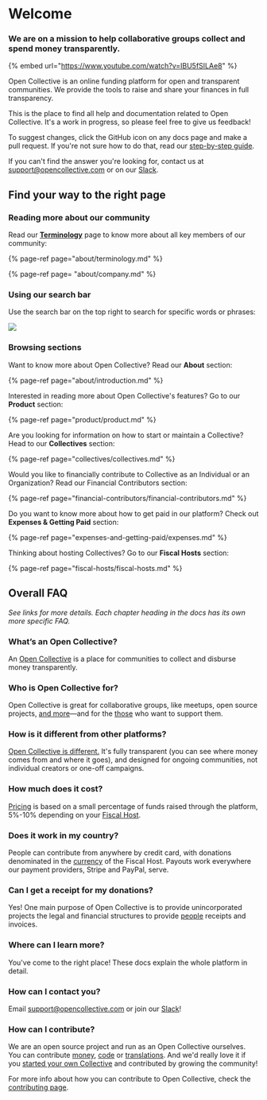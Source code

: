 # Welcome

### **We are on a mission to help collaborative groups collect and spend money transparently.**

{% embed url="https://www.youtube.com/watch?v=IBU5fSILAe8" %}


Open Collective is an online funding platform for open and transparent communities. We provide the tools to raise and share your finances in full transparency.

This is the place to find all help and documentation related to Open Collective. It's a work in progress, so please feel free to give us feedback!

To suggest changes, click the GitHub icon on any docs page and make a pull request. If you're not sure how to do that, read our [step-by-step guide](contributing/documentation/suggesting-changes.md).

If you can't find the answer you're looking for, contact us at [support@opencollective.com](mailto:support@opencollective.com) or on our [Slack](https://opencollective.slack.com).

## Find your way to the right page

### Reading more about our community

Read our [**Terminology**](about/terminology.md) page to know more about all key members of our community:

{% page-ref page="about/terminology.md" %}

{% page-ref page= "about/company.md" %}

### Using our search bar

Use the search bar on the top right to search for specific words or phrases:

![](.gitbook/assets/welcome-search-bar-2019-11-26.gif)

### Browsing sections

Want to know more about Open Collective? Read our **About** section:

{% page-ref page="about/introduction.md" %}

Interested in reading more about Open Collective's features? Go to our **Product** section:

{% page-ref page="product/product.md" %}

Are you looking for information on how to start or maintain a Collective? Head to our **Collectives** section:

{% page-ref page="collectives/collectives.md" %}

Would you like to financially contribute to Collective as an Individual or an Organization? Read our Financial Contributors section:

{% page-ref page="financial-contributors/financial-contributors.md" %}

Do you want to know more about how to get paid in our platform? Check out **Expenses & Getting Paid** section:

{% page-ref page="expenses-and-getting-paid/expenses.md" %}

Thinking about hosting Collectives? Go to our **Fiscal Hosts** section:

{% page-ref page="fiscal-hosts/fiscal-hosts.md" %}

## Overall FAQ

_See links for more details. Each chapter heading in the docs has its own more specific FAQ._

### What’s an Open Collective?

An [Open Collective](product/product.md) is a place for communities to collect and disburse money transparently.

### Who is Open Collective for?

Open Collective is great for collaborative groups, like meetups, open source projects, [and more](collectives/collectives.md#what-is-open-collective-good-for)—and for the [those](financial-contributors/financial-contributors.md) who want to support them.

### How is it different from other platforms?

[Open Collective is different.](product/comparison.md) It's fully transparent \(you can see where money comes from and where it goes\), and designed for ongoing communities, not individual creators or one-off campaigns.

### How much does it cost?

[Pricing](about/pricing.md) is based on a small percentage of funds raised through the platform, 5%-10% depending on your [Fiscal Host](fiscal-hosts/fiscal-hosts.md).

### Does it work in my country?

People can contribute from anywhere by credit card, with donations denominated in the [currency](product/currencies.md) of the Fiscal Host. Payouts work everywhere our payment providers, Stripe and PayPal, serve.

### Can I get a receipt for my donations?

Yes! One main purpose of Open Collective is to provide unincorporated projects the legal and financial structures to provide [people](financial-contributors/financial-contributors.md) receipts and invoices.

### Where can I learn more?

You've come to the right place! These docs explain the whole platform in detail.

### How can I contact you?

Email [support@opencollective.com](mailto:support@opencollective.com) or join our [Slack](https://opencollective.slack.com)!

### How can I contribute?

We are an open source project and run as an Open Collective ourselves. You can contribute [money](https://opencollective.com/opencollectiveinc), [code](contributing/development/) or [translations](contributing/translation.md). And we'd really love it if you [started your own Collective](https://opencollective.com/create) and contributed by growing the community!

For more info about how you can contribute to Open Collective, check the [contributing page](about/contributing.md).


